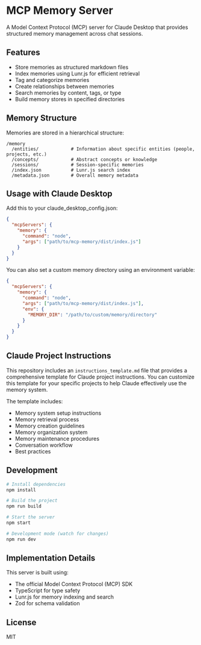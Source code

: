 # MCP Memory Server

A Model Context Protocol (MCP) server for Claude Desktop that provides structured memory management across chat sessions.

## Features

- Store memories as structured markdown files
- Index memories using Lunr.js for efficient retrieval
- Tag and categorize memories
- Create relationships between memories
- Search memories by content, tags, or type
- Build memory stores in specified directories

## Memory Structure

Memories are stored in a hierarchical structure:

```
/memory
  /entities/            # Information about specific entities (people, projects, etc.)
  /concepts/            # Abstract concepts or knowledge
  /sessions/            # Session-specific memories
  /index.json           # Lunr.js search index
  /metadata.json        # Overall memory metadata
```

## Usage with Claude Desktop

Add this to your claude_desktop_config.json:

```json
{
  "mcpServers": {
    "memory": {
      "command": "node",
      "args": ["path/to/mcp-memory/dist/index.js"]
    }
  }
}
```

You can also set a custom memory directory using an environment variable:

```json
{
  "mcpServers": {
    "memory": {
      "command": "node",
      "args": ["path/to/mcp-memory/dist/index.js"],
      "env": {
        "MEMORY_DIR": "/path/to/custom/memory/directory"
      }
    }
  }
}
```

## Claude Project Instructions

This repository includes an `instructions_template.md` file that provides a comprehensive template for Claude project instructions. You can customize this template for your specific projects to help Claude effectively use the memory system.

The template includes:

- Memory system setup instructions
- Memory retrieval process
- Memory creation guidelines
- Memory organization system
- Memory maintenance procedures
- Conversation workflow
- Best practices

## Development

```bash
# Install dependencies
npm install

# Build the project
npm run build

# Start the server
npm start

# Development mode (watch for changes)
npm run dev
```

## Implementation Details

This server is built using:

- The official Model Context Protocol (MCP) SDK
- TypeScript for type safety
- Lunr.js for memory indexing and search
- Zod for schema validation

## License

MIT 